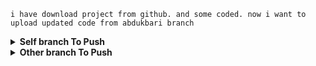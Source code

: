 <project>

 
    i have download project from github. and some coded. now i want to upload updated code from abdukbari branch

</project>

<details>
  <summary><strong>Self branch To Push </strong> </summary>
  To upload (push) your updated code to the `abdulbari` branch on GitHub, follow these steps:

---

### ✅ Prerequisites

Ensure you have:

* Git installed
* Access to the GitHub repository
* Proper authentication (token or SSH key)

---

### 🔁 Step-by-Step Instructions

#### 1. **Open Terminal / Git Bash** in your project folder

```bash
cd path/to/your/project
```

---

#### 2. **Check the current branch**

```bash
git branch
```

If you're not already on the `abdulbari` branch:

```bash
git checkout abdulbari
```

If the branch doesn't exist locally:

```bash
git checkout -b abdulbari origin/abdulbari
```

---

#### 3. **Add your changes**

```bash
git add .
```

Or add specific files:

```bash
git add filename1 filename2
```

---

#### 4. **Commit your changes**

```bash
git commit -m "Your commit message describing the changes"
```

---

#### 5. **Push to GitHub**

```bash
git push origin abdulbari
```

---

### 🔐 If using HTTPS and you're asked for credentials

You may need to use a **GitHub Personal Access Token** instead of your password. Create one [here](https://github.com/settings/tokens) if you haven't already.

---

### ✅ To confirm it worked

Visit your GitHub repo and check the **`abdulbari`** branch. Your changes should be there.

---

Let me know if you run into any error (e.g., authentication, permission, merge conflicts), and I’ll help you fix it!

</details>

<details>
  <summary><strong>Other branch To Push </strong> </summary>
  Yes, absolutely — you **can push your changes to the `fuad` branch** if:

1. ✅ The branch exists on the remote (GitHub or other).
2. ✅ You have permission to push.

---

### 🧾 Steps to Push to `fuad` Branch

#### 1. Make sure you're on the `fuad` branch:

```bash
git branch
```

If you're already on `fuad`, you're good.

---

#### 2. Add and Commit your changes:

```bash
git add .
git commit -m "Your meaningful commit message"
```

---

#### 3. Push to remote `fuad` branch:

```bash
git push origin fuad
```

---

### 🔎 How to Check if `fuad` Exists on Remote?

You can list remote branches:

```bash
git branch -r
```

If you see `origin/fuad`, it exists on the remote.

---

### 🚨 First-time push? (If remote doesn’t have `fuad` yet)

Then push like this to create it remotely:

```bash
git push -u origin fuad
```

---

Let me know if you face an error while pushing — I can help fix it quickly!

</details>

